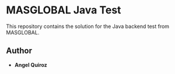 # MASGLOBAL Java Test

This repository contains the solution for the Java backend test from MASGLOBAL.

## Author
 - **Angel Quiroz**

